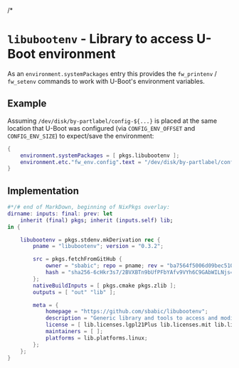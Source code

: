 /*

# `libubootenv` - Library to access U-Boot environment

As an `environment.systemPackages` entry this provides the `fw_printenv` / `fw_setenv` commands to work with U-Boot's environment variables.


## Example

Assuming `/dev/disk/by-partlabel/config-${...}` is placed at the same location that U-Boot was configured (via `CONFIG_ENV_OFFSET` and `CONFIG_ENV_SIZE`) to expect/save the environment:
```nix
{
    environment.systemPackages = [ pkgs.libubootenv ];
    environment.etc."fw_env.config".text = "/dev/disk/by-partlabel/config-${...} 0x0 0x${lib.concatStrings (map toString (lib.toBaseDigits 16 envSize))}";
}
```


## Implementation

```nix
#*/# end of MarkDown, beginning of NixPkgs overlay:
dirname: inputs: final: prev: let
    inherit (final) pkgs; inherit (inputs.self) lib;
in {

    libubootenv = pkgs.stdenv.mkDerivation rec {
        pname = "libubootenv"; version = "0.3.2";

        src = pkgs.fetchFromGitHub {
            owner = "sbabic"; repo = pname; rev = "ba7564f5006d09bec51058cf4f5ac90d4dc18b3c"; # 2018-11-18
            hash = "sha256-6cHkr3s7/2BVXBTn9bUfPFbYAfv9VYh6C9GAbWILNjs=";
        };
        nativeBuildInputs = [ pkgs.cmake pkgs.zlib ];
        outputs = [ "out" "lib" ];

        meta = {
            homepage = "https://github.com/sbabic/libubootenv";
            description = "Generic library and tools to access and modify U-Boot environment from User Space";
            license = [ lib.licenses.lgpl21Plus lib.licenses.mit lib.licenses.cc0 ];
            maintainers = [ ];
            platforms = lib.platforms.linux;
        };
    };
}
